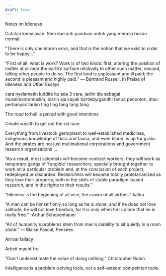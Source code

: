 ```yaml
---
draft: true
---
```


Notes on Idleness

Catatan kemalasan: Seni dan anti panduan untuk yang merasa bukan normal

“There is only one inborn error, and that is the notion that we exist in order to be happy..."

“First of all: what is work? Work is of two kinds: first, altering the position of matter at or near the earth’s surface relatively to other such matter; second, telling other people to do so. The first kind is unpleasant and ill paid; the second is pleasant and highly paid.”
― Bertrand Russell, In Praise of Idleness and Other Essays

cara nyelametin luddite itu ada 3 cara, jadiin dia sebagai muselmann/muslim, biarin aja kayak bartleby/gandhi tanpa penonton, atau perbanyak tarian ting ting tang tang tang

The road to hell is paved with good intentions

Create wealth to get out the rat race

Everything from livestock germplasm to well-established medicines, indigenous knowledge of flora and fauna, and even blood, is up for grabs. And the pirates are not just multinational corporations and government research organizations …

“As a result, most scientists will become contract workers; they will work as
temporary gangs of ‘fungible’ researchers, specially brought together to work
on a particular problem and, at the conclusion of each project, redeployed or
discarded. Researchers will become totally proletarianized as they lose their property, both in the skills of stable paradigm-based research, and in the rights to their results.”

"Idleness is the beginning of all vice, the crown of all virtues." kafka

“A man can be himself only so long as he is alone, and if he does not love solitude, he will not love freedom, for it is only when he is alone that he is really free.” -Arthur Schopenhauer

“All of humanity's problems stem from man's inability to sit quietly in a room alone.” ― Blaise Pascal, Pensées 

Arrival fallacy

Arbeit macht frei

"Don’t underestimate the value of doing nothing." Christopher Robin

Intelligence is a problem-solving tools, not a self-esteem competition tools.


